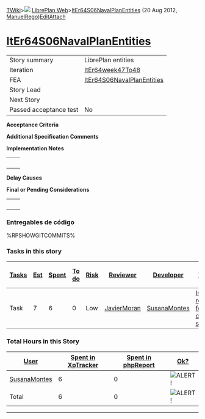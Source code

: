 [TWiki](/twiki/Main/WebHome)&gt;![](/twiki/TWiki/TWikiDocGraphics/web-bg-small.gif) [LibrePlan Web](/twiki/LibrePlan/WebHome)&gt;[ItEr64S06NavalPlanEntities](http://wiki.libreplan-enterprise.com/twiki/LibrePlan/ItEr64S06NavalPlanEntities "Topic revision: 4 (20 Aug 2012 - 09:52:49)") (20 Aug 2012, [ManuelRego](/twiki/Main/ManuelRego))[Edit](http://wiki.libreplan-enterprise.com/twiki/bin/edit/LibrePlan/ItEr64S06NavalPlanEntities?t=1520337885 "Edit this topic text")[Attach](/twiki/bin/attach/LibrePlan/ItEr64S06NavalPlanEntities "Attach an image or document to this topic")

 [ItEr64S06NavalPlanEntities](/twiki/LibrePlan/ItEr64S06NavalPlanEntities)
================================================================================================================================



|                        |                                                                                    |
|------------------------|------------------------------------------------------------------------------------|
| Story summary          | LibrePlan entities                                                                 |
| Iteration              | [ItEr64week47To48](/twiki/LibrePlan/ItEr64week47To48)                     |
| FEA                    | [ItEr64S06NavalPlanEntities](/twiki/LibrePlan/ItEr64S06NavalPlanEntities) |
| Story Lead             |                                                                                    |
| Next Story             |                                                                                    |
| Passed acceptance test | No                                                                                 |

**Acceptance Criteria**

**Additional Specification Comments**

**Implementation Notes**

|     |     |
|-----|-----|
|     |     |

**Delay Causes**

**Final or Pending Considerations**

|     |     |
|-----|-----|
|     |     |

###  Entregables de código

%RPSHOWGITCOMMITS%

###  Tasks in this story



| [Tasks](http://wiki.libreplan-enterprise.com/twiki/LibrePlan/ItEr64S06NavalPlanEntities?sortcol=0;table=2;up=0#sorted_table "Sort by this column") | [Est](http://wiki.libreplan-enterprise.com/twiki/LibrePlan/ItEr64S06NavalPlanEntities?sortcol=1;table=2;up=0#sorted_table "Sort by this column") | [Spent](http://wiki.libreplan-enterprise.com/twiki/LibrePlan/ItEr64S06NavalPlanEntities?sortcol=2;table=2;up=0#sorted_table "Sort by this column") | [To do](http://wiki.libreplan-enterprise.com/twiki/LibrePlan/ItEr64S06NavalPlanEntities?sortcol=3;table=2;up=0#sorted_table "Sort by this column") | [Risk](http://wiki.libreplan-enterprise.com/twiki/LibrePlan/ItEr64S06NavalPlanEntities?sortcol=4;table=2;up=0#sorted_table "Sort by this column") | [Reviewer](http://wiki.libreplan-enterprise.com/twiki/LibrePlan/ItEr64S06NavalPlanEntities?sortcol=5;table=2;up=0#sorted_table "Sort by this column") | [Developer](http://wiki.libreplan-enterprise.com/twiki/LibrePlan/ItEr64S06NavalPlanEntities?sortcol=6;table=2;up=0#sorted_table "Sort by this column") | [Task Name](http://wiki.libreplan-enterprise.com/twiki/LibrePlan/ItEr64S06NavalPlanEntities?sortcol=7;table=2;up=0#sorted_table "Sort by this column") | [Start Date](http://wiki.libreplan-enterprise.com/twiki/LibrePlan/ItEr64S06NavalPlanEntities?sortcol=8;table=2;up=0#sorted_table "Sort by this column") | [Est End Date](http://wiki.libreplan-enterprise.com/twiki/LibrePlan/ItEr64S06NavalPlanEntities?sortcol=9;table=2;up=0#sorted_table "Sort by this column") | [End Date](http://wiki.libreplan-enterprise.com/twiki/LibrePlan/ItEr64S06NavalPlanEntities?sortcol=10;table=2;up=0#sorted_table "Sort by this column") |
|-------------------------------------------------------------------------------------------------------------------------------------------------------------|-----------------------------------------------------------------------------------------------------------------------------------------------------------|-------------------------------------------------------------------------------------------------------------------------------------------------------------|-------------------------------------------------------------------------------------------------------------------------------------------------------------|------------------------------------------------------------------------------------------------------------------------------------------------------------|----------------------------------------------------------------------------------------------------------------------------------------------------------------|-----------------------------------------------------------------------------------------------------------------------------------------------------------------|-----------------------------------------------------------------------------------------------------------------------------------------------------------------|------------------------------------------------------------------------------------------------------------------------------------------------------------------|--------------------------------------------------------------------------------------------------------------------------------------------------------------------|-----------------------------------------------------------------------------------------------------------------------------------------------------------------|
| Task                                                                                                                                                        | 7                                                                                                                                                         | 6                                                                                                                                                           | 0                                                                                                                                                           | Low                                                                                                                                                        | [JavierMoran](/twiki/Main/JavierMoran)                                                                                                                | [SusanaMontes](/twiki/Main/SusanaMontes)                                                                                                               | [Interface refactoring for the configuration screen](/twiki/LibrePlan/AnA04S01NavalPlanEntities#TasK2)                                                 |                                                                                                                                                                  |                                                                                                                                                                    |                                                                                                                                                                 |

###  Total Hours in this Story

| [User](http://wiki.libreplan-enterprise.com/twiki/LibrePlan/ItEr64S06NavalPlanEntities?sortcol=0;table=3;up=0#sorted_table "Sort by this column") | [Spent in XpTracker](http://wiki.libreplan-enterprise.com/twiki/LibrePlan/ItEr64S06NavalPlanEntities?sortcol=1;table=3;up=0#sorted_table "Sort by this column") | [Spent in phpReport](http://wiki.libreplan-enterprise.com/twiki/LibrePlan/ItEr64S06NavalPlanEntities?sortcol=2;table=3;up=0#sorted_table "Sort by this column") | [Ok?](http://wiki.libreplan-enterprise.com/twiki/LibrePlan/ItEr64S06NavalPlanEntities?sortcol=3;table=3;up=0#sorted_table "Sort by this column") |
|------------------------------------------------------------------------------------------------------------------------------------------------------------|--------------------------------------------------------------------------------------------------------------------------------------------------------------------------|--------------------------------------------------------------------------------------------------------------------------------------------------------------------------|-----------------------------------------------------------------------------------------------------------------------------------------------------------|
| [SusanaMontes](/twiki/Main/SusanaMontes)                                                                                                          | 6                                                                                                                                                                        | 0                                                                                                                                                                        | ![ALERT!](/twiki/TWiki/TWikiDocGraphics/warning.gif "ALERT!")                                                                                         |
| Total                                                                                                                                                      | 6                                                                                                                                                                        | 0                                                                                                                                                                        | ![ALERT!](/twiki/TWiki/TWikiDocGraphics/warning.gif "ALERT!")                                                                                         |

------------------------------------------------------------------------
